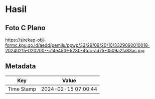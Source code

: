 # Hasil

## Foto C Plano

https://sirekap-obj-formc.kpu.go.id/aedd/pemilu/ppwp/33/29/09/20/10/3329092010018-20240215-020200--c14e45f9-5230-4fdc-ad75-0509a2fa83ac.jpg


## Metadata

| Key        | Value               |
| ---------- | ------------------- |
| Time Stamp | 2024-02-15 07:00:44 |




